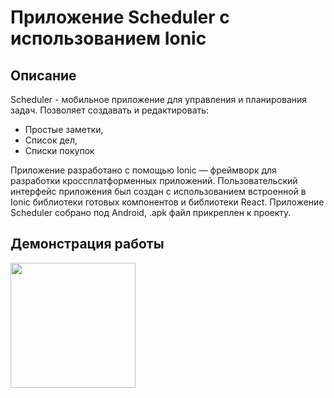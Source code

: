 # Приложение Scheduler с использованием Ionic
## Описание
Scheduler - мобильное приложение для управления и планирования задач.
Позволяет создавать и редактировать:
* Простые заметки,
* Список дел,
* Списки покупок

Приложение разработано с помощью Ionic — фреймворк для разработки кроссплатформенных приложений. Пользовательский интерфейс приложения был создан с использованием встроенной в Ionic библиотеки готовых компонентов и библиотеки React.
Приложение Scheduler собрано под Android, .apk файл прикреплен к проекту.
## Демонстрация работы
<img src="https://github.com/IraSoro/scheduler-ionic/blob/master/demonstration/demonstration.gif" width="200">
